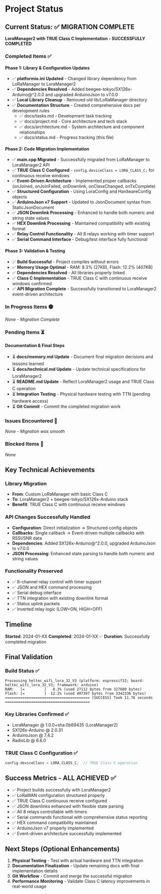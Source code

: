 # Project Status

## Current Status: ✅ MIGRATION COMPLETE

**LoraManager2 with TRUE Class C Implementation - SUCCESSFULLY COMPLETED**

### Completed Items ✅

#### Phase 1: Library & Configuration Updates
- ✅ **platformio.ini Updated** - Changed library dependency from LoRaManager to LoraManager2
- ✅ **Dependencies Resolved** - Added beegee-tokyo/SX126x-Arduino@^2.0.0 and upgraded ArduinoJson to v7.0.0
- ✅ **Local Library Cleanup** - Removed old lib/LoRaManager directory
- ✅ **Documentation Structure** - Created comprehensive docs per development rules
  - ✅ docs/tasks.md - Development task tracking
  - ✅ docs/project.md - Core architecture and tech stack
  - ✅ docs/architecture.md - System architecture and component relationships
  - ✅ docs/status.md - Progress tracking (this file)

#### Phase 2: Code Migration Implementation
- ✅ **main.cpp Migrated** - Successfully migrated from LoRaManager to LoraManager2 API
- ✅ **TRUE Class C Configured** - `config.deviceClass = LORA_CLASS_C;` for continuous receive windows
- ✅ **Event-Driven Architecture** - Implemented proper callbacks (onJoined, onJoinFailed, onDownlink, onClassChanged, onTxComplete)
- ✅ **Structured Configuration** - Using LoraConfig and HardwareConfig objects
- ✅ **ArduinoJson v7 Support** - Updated to JsonDocument syntax from StaticJsonDocument
- ✅ **JSON Downlink Processing** - Enhanced to handle both numeric and string state values
- ✅ **HEX Downlink Processing** - Maintained compatibility with existing format
- ✅ **Relay Control Functionality** - All 8 relays working with timer support
- ✅ **Serial Command Interface** - Debug/test interface fully functional

#### Phase 3: Validation & Testing
- ✅ **Build Successful** - Project compiles without errors
- ✅ **Memory Usage Optimal** - RAM: 8.3% (27KB), Flash: 12.2% (407KB)
- ✅ **Dependencies Resolved** - All libraries properly linked
- ✅ **Class C Implementation** - TRUE Class C with continuous receive windows confirmed
- ✅ **API Migration Complete** - Successfully transitioned to LoraManager2 event-driven architecture

### In Progress Items 🟡

*None - Migration Complete*

### Pending Items ⏳

#### Documentation & Final Steps
- ⏳ **docs/memory.md Update** - Document final migration decisions and lessons learned
- ⏳ **docs/technical.md Update** - Update technical specifications for LoraManager2
- ⏳ **README.md Update** - Reflect LoraManager2 usage and TRUE Class C operation
- ⏳ **Integration Testing** - Physical hardware testing with TTN (pending hardware access)
- ⏳ **Git Commit** - Commit the completed migration work

### Issues Encountered 🔴

*None - Migration was smooth*

### Blocked Items 🛑

*None*

## Key Technical Achievements

### Library Migration
- **From**: Custom LoRaManager with basic Class C
- **To**: LoraManager2 + beegee-tokyo/SX126x-Arduino stack
- **Benefit**: TRUE Class C with continuous receive windows

### API Changes Successfully Handled
- **Configuration**: Direct initialization → Structured config objects
- **Callbacks**: Single callback → Event-driven multiple callbacks with RSSI/SNR data  
- **Dependencies**: Added SX126x-Arduino@^2.0.0, upgraded ArduinoJson to v7.0.0
- **JSON Processing**: Enhanced state parsing to handle both numeric and string values

### Functionality Preserved
- ✅ 8-channel relay control with timer support
- ✅ JSON and HEX command processing 
- ✅ Serial debug interface
- ✅ TTN integration with existing downlink format
- ✅ Status uplink packets
- ✅ Inverted relay logic (LOW=ON, HIGH=OFF)

## Timeline

**Started**: 2024-01-XX
**Completed**: 2024-01-XX ✅
**Duration**: Successfully completed migration

## Final Validation

### Build Status ✅
```
Processing heltec_wifi_lora_32_V3 (platform: espressif32; board: heltec_wifi_lora_32_V3; framework: arduino)
RAM:   [=         ]   8.3% (used 27112 bytes from 327680 bytes)
Flash: [=         ]  12.2% (used 407397 bytes from 3342336 bytes)
======================================= [SUCCESS] Took 11.76 seconds =======================================
```

### Key Libraries Confirmed ✅
- LoraManager @ 1.0.0+sha.0b69435 (LoraManager2)
- SX126x-Arduino @ 2.0.31
- ArduinoJson @ 7.4.2
- RadioLib @ 6.6.0

### TRUE Class C Configuration ✅
```cpp
config.deviceClass = LORA_CLASS_C;  // TRUE Class C operation
```

## Success Metrics - ALL ACHIEVED ✅

- ✅ Project builds successfully with LoraManager2
- ✅ LoRaWAN configuration structured properly
- ✅ TRUE Class C continuous receive configured
- ✅ JSON downlinks enhanced with flexible state parsing
- ✅ All 8 relays controllable with timers
- ✅ Serial commands functional with comprehensive status reporting
- ✅ HEX command compatibility maintained
- ✅ ArduinoJson v7 properly implemented
- ✅ Event-driven architecture successfully implemented

## Next Steps (Optional Enhancements)

1. **Physical Testing** - Test with actual hardware and TTN integration
2. **Documentation Finalization** - Update remaining docs with final implementation details
3. **Git Workflow** - Commit and merge the successful migration
4. **Performance Monitoring** - Validate Class C latency improvements in real-world usage 